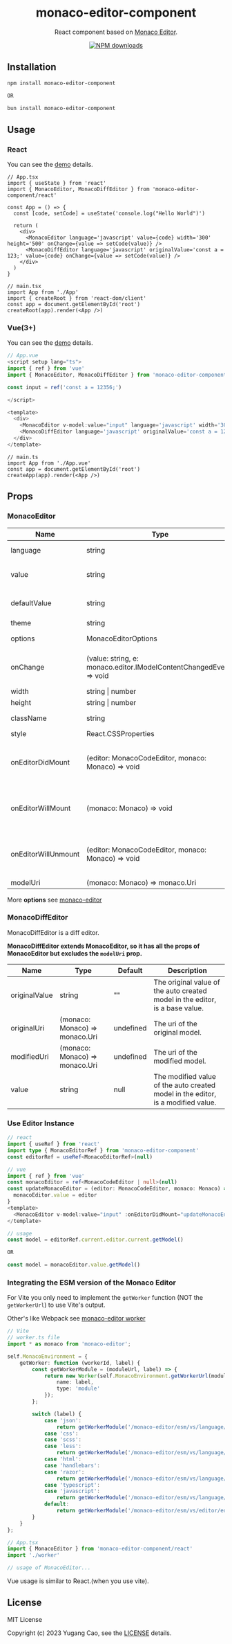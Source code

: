 <h1 align="center">monaco-editor-component</h1>

<div align="center">

React component based on [Monaco Editor](https://github.com/Microsoft/monaco-editor).

[![NPM downloads](https://img.shields.io/npm/dm/monaco-editor-component?style=flat&label=&color=cb3837&labelColor=cb0000&logo=npm)](https://www.npmjs.com/package/monaco-editor-component)

</div>

## Installation

```bash
npm install monaco-editor-component

OR

bun install monaco-editor-component
```

## Usage

### React

You can see the [demo](https://github.com/Talljack/monaco-editor-component/tree/main/demoPkg/react) details.

```tsx
// App.tsx
import { useState } from 'react'
import { MonacoEditor, MonacoDiffEditor } from 'monaco-editor-component/react'

const App = () => {
  const [code, setCode] = useState('console.log("Hello World")')

  return (
    <div>
      <MonacoEditor language='javascript' value={code} width='300' height='500' onChange={value => setCode(value)} />
      <MonacoDiffEditor language='javascript' originalValue='const a = 123;' value={code} onChange={value => setCode(value)} />
    </div>
  )
}

// main.tsx
import App from './App'
import { createRoot } from 'react-dom/client'
const app = document.getElementById('root')
createRoot(app).render(<App />)
```

### Vue(3+)

You can see the [demo](https://github.com/Talljack/monaco-editor-component/tree/main/demoPkg/vue) details.

```typescript
// App.vue
<script setup lang="ts">
import { ref } from 'vue'
import { MonacoEditor, MonacoDiffEditor } from 'monaco-editor-component/vue'

const input = ref('const a = 12356;')

</script>

<template>
  <div>
    <MonacoEditor v-model:value="input" language='javascript' width='300' height='500'  />
    <MonacoDiffEditor language='javascript' originalValue='const a = 123;' v-model:value='input' />
  </div>
</template>
```

```tsx
// main.ts
import App from './App.vue'
const app = document.getElementById('root')
createApp(app).render(<App />)
```

## Props

### MonacoEditor

| Name                | Type                                                                | Default    | Description                                                                                |
| ------------------- | ------------------------------------------------------------------- | ---------- | ------------------------------------------------------------------------------------------ |
| language            | string                                                              | javascript | The language of the editor.                                                                |
| value               | string                                                              | null       | The value of the auto created model in the editor.                                         |
| defaultValue        | string                                                              | ""         | The default value of the auto created model in the editor.                                 |
| theme               | string                                                              | vs-dark    | The theme of the editor.                                                                   |
| options             | MonacoEditorOptions                                                 | {}         | The options of the editor.                                                                 |
| onChange            | (value: string, e: monaco.editor.IModelContentChangedEvent) => void | noop       | An event emitted when the content of the current model has changed.                        |
| width               | string \| number                                                    | 100%       | The width of the editor.                                                                   |
| height              | string \| number                                                    | 100%       | The height of the editor.                                                                  |
| className           | string                                                              | ""         | The class name of the editor.                                                              |
| style               | React.CSSProperties                                                 | {}         | The style of the editor.                                                                   |
| onEditorDidMount    | (editor: MonacoCodeEditor, monaco: Monaco) => void                  | noop       | An event emitted when the editor has been mounted (similar to componentDidMount of React). |
| onEditorWillMount   | (monaco: Monaco) => void                                            | noop       | An event emitted before the editor mounted (similar to componentWillMount of React).       |
| onEditorWillUnmount | (editor: MonacoCodeEditor, monaco: Monaco) => void                  | noop       | An event emitted when the editor will unmount (similar to componentWillUnmount of React).  |
| modelUri            | (monaco: Monaco) => monaco.Uri                                      | undefined  | The uri of the model.                                                                      |

More **options** see [monaco-editor](https://microsoft.github.io/monaco-editor/docs.html#interfaces/editor.IStandaloneEditorConstructionOptions.html)

### MonacoDiffEditor

MonacoDiffEditor is a diff editor.

**MonacoDiffEditor extends MonacoEditor, so it has all the props of MonacoEditor but excludes the `modelUri` prop.**

| Name          | Type                           | Default   | Description                                                                      |
| ------------- | ------------------------------ | --------- | -------------------------------------------------------------------------------- |
| originalValue | string                         | ""        | The original value of the auto created model in the editor, is a base value.     |
| originalUri   | (monaco: Monaco) => monaco.Uri | undefined | The uri of the original model.                                                   |
| modifiedUri   | (monaco: Monaco) => monaco.Uri | undefined | The uri of the modified model.                                                   |
| value         | string                         | null      | The modified value of the auto created model in the editor, is a modified value. |

### Use Editor Instance

```typescript
// react
import { useRef } from 'react'
import type { MonacoEditorRef } from 'monaco-editor-component'
const editorRef = useRef<MonacoEditorRef>(null)

// vue
import { ref } from 'vue'
const monacoEditor = ref<MonacoCodeEditor | null>(null)
const updateMonacoEditor = (editor: MonacoCodeEditor, monaco: Monaco) => {
  monacoEditor.value = editor
}
<template>
  <MonacoEditor v-model:value="input" :onEditorDidMount="updateMonacoEditor" />
</template>

// usage
const model = editorRef.current.editor.current.getModel()

OR

const model = monacoEditor.value.getModel()
```

### Integrating the ESM version of the Monaco Editor

For Vite you only need to implement the `getWorker` function (NOT the `getWorkerUrl`) to use Vite's output.

Other's like Webpack see [monaco-editor worker](https://github.com/microsoft/monaco-editor/blob/main/docs/integrate-esm.md)

```typescript
// Vite
// worker.ts file
import * as monaco from 'monaco-editor';

self.MonacoEnvironment = {
	getWorker: function (workerId, label) {
		const getWorkerModule = (moduleUrl, label) => {
			return new Worker(self.MonacoEnvironment.getWorkerUrl(moduleUrl), {
				name: label,
				type: 'module'
			});
		};

		switch (label) {
			case 'json':
				return getWorkerModule('/monaco-editor/esm/vs/language/json/json.worker?worker', label);
			case 'css':
			case 'scss':
			case 'less':
				return getWorkerModule('/monaco-editor/esm/vs/language/css/css.worker?worker', label);
			case 'html':
			case 'handlebars':
			case 'razor':
				return getWorkerModule('/monaco-editor/esm/vs/language/html/html.worker?worker', label);
			case 'typescript':
			case 'javascript':
				return getWorkerModule('/monaco-editor/esm/vs/language/typescript/ts.worker?worker', label);
			default:
				return getWorkerModule('/monaco-editor/esm/vs/editor/editor.worker?worker', label);
		}
	}
};

// App.tsx
import { MonacoEditor } from 'monaco-editor-component/react'
import './worker'

// usage of MonacoEditor...
```

Vue usage is similar to React.(when you use vite).

## License

MIT License

Copyright (c) 2023 Yugang Cao, see the [LICENSE](LICENSE) details.
